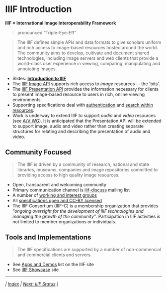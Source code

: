 # IIIF Introduction

**IIIF = International Image Interoperability Framework**

> pronounced “Triple-Eye-Eff”

> The IIIF defines simple APIs and data formats to give scholars uniform and rich access to image-based resources hosted around the world. The community aims to develop, cultivate and document shared technologies, including image servers and web clients that provide a world-class user experience in viewing, comparing, manipulating and annotating images.

  * Slides: **[Introduction to IIIF](http://www.slideshare.net/azaroth42/introduction-to-iiif)**
  * The [IIIF Image API](http://iiif.io/api/image) supports rich access to _image_ resources -- the 'bits'.
  * The [IIIF Presentation API](http://iiif.io/api/presentation) provides the information necessary for clients to present image-based resource to users in rich, online viewing environments.
  * Supporting specifications deal with [authentication](http://iiif.io/api/auth) and [search within resources](http://iiif.io/api/search).
  * Work is underway to extend IIIF to support _audio_ and _video_ resources (see [A/V WG](http://iiif.io/community/groups/av/)). It is anticipated that the Presentation API will be extended to support image, audio and video rather than creating separate structures for relating and describing the presentation of audio and video.

## Community Focused

> The IIIF is driven by a community of research, national and state libraries, museums, companies and image repositories committed to providing access to high quality image resources.

  * Open, transparent and welcoming community
  * Primary communication channel is [iiif-discuss](http://iiif.io/community/#how-to-get-involved) mailing list
  * A number of [working and interest groups](http://iiif.io/community/groups/)
  * All [specifications open and CC-BY licensed](http://iiif.io//api/annex/notes/disclaimer/)
  * The IIIF Consortium (IIIF-C) is a membership organization that provides _"ongoing oversight for the development of IIIF technologies and managing the growth of the community"_. Participation in IIIF activities is not limited to member organizations or individuals.

## Tools and Implementations

> The IIIF specifications are supported by a number of non-commencial and commercial clients and servers.

  * See [Apps and Demos](http://iiif.io/apps-demos/) list on the IIIF site 
  * See [IIIF Showcase](http://showcase.iiif.io/) site

---

_| [Index](README.md) | [Next: IIIF Status](iiif_status.md) |_
